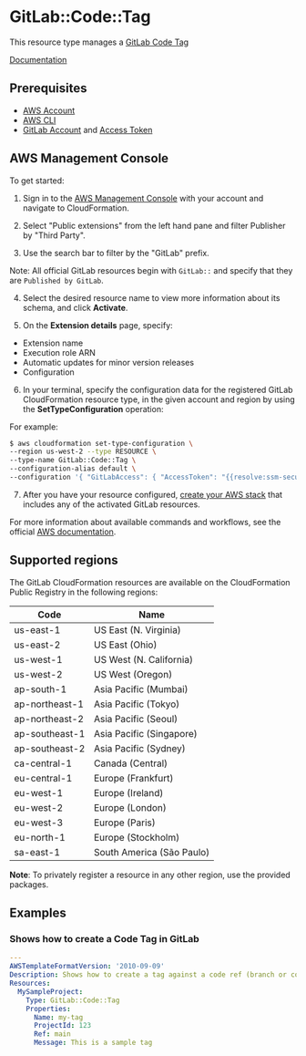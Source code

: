 # GitLab::Code::Tag

This resource type manages a [GitLab Code Tag][3]

[Documentation][4]


## Prerequisites
* [AWS Account][19]
* [AWS CLI][20]
* [GitLab Account][21] and [Access Token][22]
## AWS Management Console

To get started:

1. Sign in to the [AWS Management Console][23] with your account and navigate to CloudFormation.

2. Select "Public extensions" from the left hand pane and filter Publisher by "Third Party".

3. Use the search bar to filter by the "GitLab" prefix.

Note: All official GitLab resources begin with `GitLab::` and specify that they are `Published by GitLab`.

4. Select the desired resource name to view more information about its schema, and click **Activate**.

5. On the **Extension details** page, specify:
- Extension name
- Execution role ARN
- Automatic updates for minor version releases
- Configuration

6. In your terminal, specify the configuration data for the registered GitLab CloudFormation resource type, in the given account and region by using the **SetTypeConfiguration** operation:


For example:

  ```Bash
  $ aws cloudformation set-type-configuration \
  --region us-west-2 --type RESOURCE \
  --type-name GitLab::Code::Tag \
  --configuration-alias default \
  --configuration '{ "GitLabAccess": { "AccessToken": "{{resolve:ssm-secure:/cfn/gitlab/token:1}}", "Url": "{{resolve:ssm-secure:/cfn/gitlab/url:1}}"}}'
  ```

7. After you have your resource configured, [create your AWS stack][24] that includes any of the activated GitLab resources.

For more information about available commands and workflows, see the official [AWS documentation][25].

## Supported regions

The GitLab CloudFormation resources are available on the CloudFormation Public Registry in the following regions:

| Code            | Name                      |
|-----------------|---------------------------|
| us-east-1       | US East (N. Virginia)     |
| us-east-2       | US East (Ohio)            |
| us-west-1       | US West (N. California)   |
| us-west-2       | US West (Oregon)          |
| ap-south-1      | Asia Pacific (Mumbai)     |
| ap-northeast-1  | Asia Pacific (Tokyo)      |
| ap-northeast-2  | Asia Pacific (Seoul)      |
| ap-southeast-1  | Asia Pacific (Singapore)  |
| ap-southeast-2  | Asia Pacific (Sydney)     |
| ca-central-1    | Canada (Central)          |
| eu-central-1    | Europe (Frankfurt)        |
| eu-west-1       | Europe (Ireland)          |
| eu-west-2       | Europe (London)           |
| eu-west-3       | Europe (Paris)            |
| eu-north-1      | Europe (Stockholm)        |
| sa-east-1       | South America (São Paulo) |

**Note**: To privately register a resource in any other region, use the provided packages.

## Examples

### Shows how to create a Code Tag in GitLab

```yaml
---
AWSTemplateFormatVersion: '2010-09-09'
Description: Shows how to create a tag against a code ref (branch or commit) in GitLab
Resources:
  MySampleProject:
    Type: GitLab::Code::Tag
    Properties:
      Name: my-tag
      ProjectId: 123
      Ref: main
      Message: This is a sample tag
```

[3]: https://docs.gitlab.com/ee/topics/git/tags.html
[4]: ./docs/README.md
[19]: https://aws.amazon.com/account/
[20]: https://aws.amazon.com/cli/
[21]: https://about.gitlab.com/
[22]: https://docs.gitlab.com/ee/user/profile/personal_access_tokens.html
[23]: https://aws.amazon.com/console/
[24]: https://console.aws.amazon.com/cloudformation/home
[25]: https://docs.aws.amazon.com/AWSCloudFormation/latest/UserGuide/registry.html
